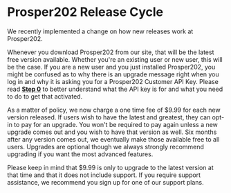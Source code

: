 # Prosper202 Release Cycle

We recently implemented a change on how new releases work at Prosper202.

Whenever you download Prosper202 from our site, that will be the latest free version available. Whether you're an existing user or new user, this will be the case. If you are a new user and you just installed Prosper202, you might be confused as to why there is an upgrade message right when you log in and why it is asking you for a Prosper202 Customer API Key. Please read **[Step 0](01-step-0.md)** to better understand what the API key is for and what you need to do to get that activated.

As a matter of policy, we now charge a one time fee of $9.99 for each new version released. If users wish to have the latest and greatest, they can opt-in to pay for an upgrade. You won't be required to pay again unless a new upgrade comes out and you wish to have that version as well. Six months after any version comes out, we eventually make those available free to all users. Upgrades are optional though we always strongly recommend upgrading if you want the most advanced features.

Please keep in mind that $9.99 is only to upgrade to the latest version at that time and that it does not include support. If you require support assistance, we recommend you sign up for one of our support plans.